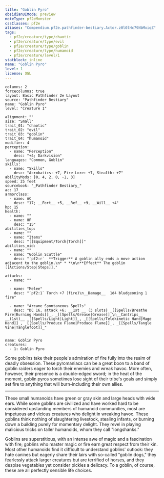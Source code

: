 ```yaml
---
title: "Goblin Pyro"
obsidianUIMode: preview
noteType: pf2eMonster
cssClasses: pf2e
aliases: "Compendium.pf2e.pathfinder-bestiary.Actor.z0l0lHc79NbMxiqZ" 
tags:
  - pf2e/creature/type/chaotic
  - pf2e/creature/type/evil
  - pf2e/creature/type/goblin
  - pf2e/creature/type/humanoid
  - pf2e/creature/level/1
statblock: inline
name: "Goblin Pyro"
level: 1
license: OGL
---
```


```statblock
columns: 2
forcecolumns: true
layout: Basic Pathfinder 2e Layout
source: "Pathfinder Bestiary"
name: "Goblin Pyro"
level: "Creature 1"

alignment: ""
size: "Small"
trait_01: "chaotic"
trait_02: "evil"
trait_03: "goblin"
trait_04: "humanoid"
modifier: 4
perception:
  - name: "Perception"
    desc: "+4; Darkvision"
languages: "Common, Goblin"
skills:
  - name: "Skills"
    desc: "Acrobatics: +7, Fire Lore: +7, Stealth: +7"
abilityMods: [0, 4, 2, 0, -1, 3]
speed: 25 feet
sourcebook: "_Pathfinder Bestiary_"
ac: 17
armorclass:
  - name: AC
    desc: "17; __Fort__ +5, __Ref__ +9, __Will__ +4"
hp: 15
health:
  - name: ""
  - name: HP
    desc: "15"
abilities_top:
  - name: ""
  - name: "Items"
    desc: "[[Equipment/Torch|Torch]]"
abilities_mid:
  - name: ""
  - name: "Goblin Scuttle"
    desc: "`pf2:r`  **Trigger** A goblin ally ends a move action adjacent to the goblin.\n* * *\n\n**Effect** The goblin [[Actions/Step|Steps]]."

attacks:
  - name: ""

  - name: "Melee"
    desc: "`pf2:1` Torch +7 (fire)\n__Damage__  1d4 bludgeoning 1 fire"

  - name: "Arcane Spontaneous Spells"
    desc: "DC 16, attack +6; __1st __ (3 slots) _[[Spells/Breathe Fire|Burning Hands]]_, _[[Spells/Grease|Grease]]_\n__Cantrips__  __(1st)__ _[[Spells/Light|Light]]_, _[[Spells/Telekinetic Hand|Mage Hand]]_, _[[Spells/Produce Flame|Produce Flame]]_, _[[Spells/Tangle Vine|Tanglefoot]]_"
 
```

```encounter-table
name: Goblin Pyro
creatures:
  - 1: Goblin Pyro
```



Some goblins take their people's admiration of fire fully into the realm of deadly obsession. These pyromaniacs can be a great boon to a band of goblin raiders eager to torch their enemies and wreak havoc. More often, however, their presence is a double-edged sword; in the heat of the moment, goblin pyros sometimes lose sight of their tribe's goals and simply set fire to anything that will burn-including their own allies.

* * *

These small humanoids have green or gray skin and large heads with wide ears. While some goblins are civilized and have worked hard to be considered upstanding members of humanoid communities, most are impetuous and vicious creatures who delight in wreaking havoc. These goblins think nothing of slaughtering livestock, stealing infants, or burning down a building purely for momentary delight. They revel in playing malicious tricks on taller humanoids, whom they call "longshanks."

Goblins are superstitious, with an intense awe of magic and a fascination with fire; goblins who master magic or fire earn great respect from their kin. Most other humanoids find it difficult to understand goblins' outlook: they hate canines but eagerly share their lairs with so-called "goblin dogs," they fearlessly attack larger creatures but are terrified of horses, and they despise vegetables yet consider pickles a delicacy. To a goblin, of course, these are all perfectly sensible life choices.
